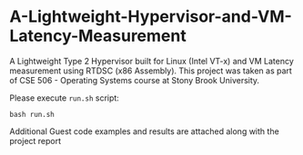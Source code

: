 # A-Lightweight-Hypervisor-and-VM-Latency-Measurement
A Lightweight Type 2 Hypervisor built for Linux (Intel VT-x) and VM Latency measurement using RTDSC (x86 Assembly).
This project was taken as part of CSE 506 - Operating Systems course at Stony Brook University.

Please execute `run.sh` script:

``` bash run.sh ```

Additional Guest code examples and results are attached along with the project report
